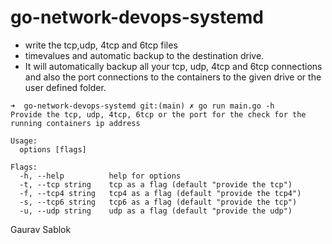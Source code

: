 # go-network-devops-systemd

- write the tcp,udp, 4tcp and 6tcp files 
- timevalues and automatic backup to the destination drive.
- It will automatically backup all your tcp, udp, 4tcp and 6tcp connections and also the port connections to the containers to the given drive or the user defined folder. 

```
➜  go-network-devops-systemd git:(main) ✗ go run main.go -h
Provide the tcp, udp, 4tcp, 6tcp or the port for the check for the running containers ip address

Usage:
  options [flags]

Flags:
  -h, --help          help for options
  -t, --tcp string    tcp as a flag (default "provide the tcp")
  -f, --tcp4 string   tcp4 as a flag (default "provide the tcp4")
  -s, --tcp6 string   tcp6 as a flag (default "provide the tcp")
  -u, --udp string    udp as a flag (default "provide the udp")
```
Gaurav Sablok
